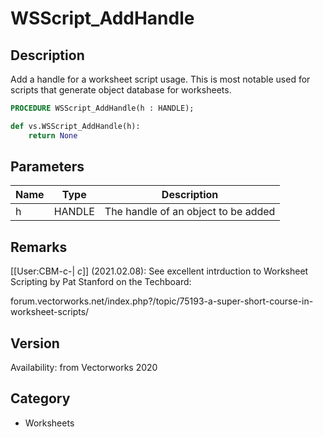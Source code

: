 # WSScript_AddHandle

## Description
Add a handle for a worksheet script usage. This is most notable used for scripts that generate object database for worksheets.

```pascal
PROCEDURE WSScript_AddHandle(h : HANDLE);
```

```python
def vs.WSScript_AddHandle(h):
    return None
```

## Parameters
|Name|Type|Description|
|---|---|---|
|h|HANDLE|The handle of an object to be added|

## Remarks
[[User:CBM-c-| _c_]] (2021.02.08):
See excellent intrduction to Worksheet Scripting by Pat Stanford on the Techboard:

forum.vectorworks.net/index.php?/topic/75193-a-super-short-course-in-worksheet-scripts/

## Version
Availability: from Vectorworks 2020

## Category
* Worksheets


